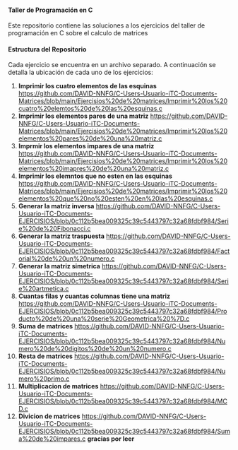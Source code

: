 #### Taller de Programación en C

Este repositorio contiene las soluciones a los ejercicios del taller de programación en C sobre el calculo de matrices 

#### Estructura del Repositorio

Cada ejercicio se encuentra en un archivo separado. A continuación se detalla la ubicación de cada uno de los ejercicios:

1. **Imprimir los cuatro elementos de las esquinas**
https://github.com/DAVID-NNFG/C-Users-Usuario-iTC-Documents-Matrices/blob/main/Ejercisios%20de%20matrices/Imprimir%20los%20cuatro%20elemtos%20de%20las%20esquinas.c
2. **Imprimir los elementos pares de una matriz**
https://github.com/DAVID-NNFG/C-Users-Usuario-iTC-Documents-Matrices/blob/main/Ejercisios%20de%20matrices/Imprimir%20los%20elementos%20pares%20de%20una%20matriz.c
3. **Imprmir los elementos impares de una matriz**
https://github.com/DAVID-NNFG/C-Users-Usuario-iTC-Documents-Matrices/blob/main/Ejercisios%20de%20matrices/Imprimir%20los%20elementos%20imapres%20de%20una%20matriz.c
4. **Imprimir los elemntos que no esten en las esquinas**
https://github.com/DAVID-NNFG/C-Users-Usuario-iTC-Documents-Matrices/blob/main/Ejercisios%20de%20matrices/Imprimir%20los%20elementos%20que%20no%20esten%20en%20las%20esquinas.c
5. **Generar la matriz inversa**
https://github.com/DAVID-NNFG/C-Users-Usuario-iTC-Documents-EJERCISIOS/blob/0c112b5bea009325c39c5443797c32a68fdbf984/Serie%20de%20Fibonacci.c
6. **Generar la matriz traspuesta**
https://github.com/DAVID-NNFG/C-Users-Usuario-iTC-Documents-EJERCISIOS/blob/0c112b5bea009325c39c5443797c32a68fdbf984/Factorial%20de%20un%20numero.c
7. **Generar la matriz simetrica**
https://github.com/DAVID-NNFG/C-Users-Usuario-iTC-Documents-EJERCISIOS/blob/0c112b5bea009325c39c5443797c32a68fdbf984/Serie%20artmetica.c
8. **Cuantas filas y cuantas columnas tiene una matriz**
https://github.com/DAVID-NNFG/C-Users-Usuario-iTC-Documents-EJERCISIOS/blob/0c112b5bea009325c39c5443797c32a68fdbf984/Producto%20de%20una%20serie%20Geometrica%20%7D.c
9. **Suma de matrices**
https://github.com/DAVID-NNFG/C-Users-Usuario-iTC-Documents-EJERCISIOS/blob/0c112b5bea009325c39c5443797c32a68fdbf984/Numero%20de%20digitos%20de%20un%20numero.c
10. **Resta de matrices**
https://github.com/DAVID-NNFG/C-Users-Usuario-iTC-Documents-EJERCISIOS/blob/0c112b5bea009325c39c5443797c32a68fdbf984/Numero%20primo.c
11. **Multiplicacion de matrices**
https://github.com/DAVID-NNFG/C-Users-Usuario-iTC-Documents-EJERCISIOS/blob/0c112b5bea009325c39c5443797c32a68fdbf984/MCD.c
12. **Divicion de matrices**
https://github.com/DAVID-NNFG/C-Users-Usuario-iTC-Documents-EJERCISIOS/blob/0c112b5bea009325c39c5443797c32a68fdbf984/Suma%20de%20impares.c
**gracias por leer** 
